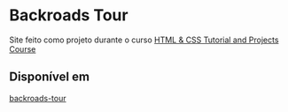 # Backroads Tour

Site feito como projeto durante o curso [HTML & CSS Tutorial and Projects Course](https://www.udemy.com/course/in-depth-html-css-course-build-responsive-websites/)

## Disponível em

[backroads-tour](https://competent-blackwell-655343.netlify.com/)
